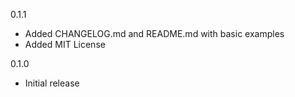 0.1.1
* Added CHANGELOG.md and README.md with basic examples
* Added MIT License

0.1.0

* Initial release

